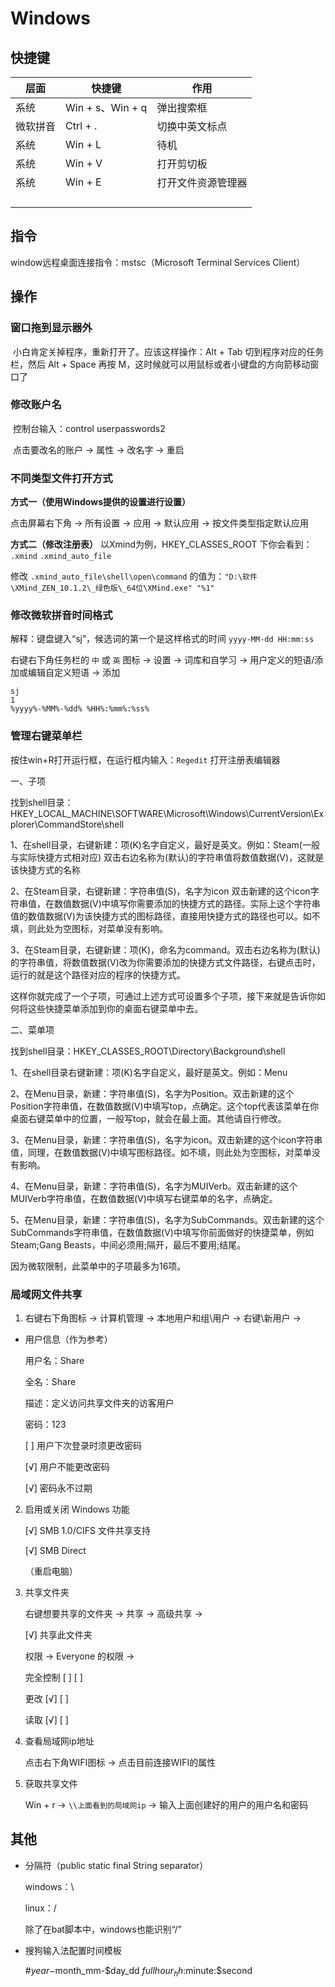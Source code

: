 # Windows

## 快捷键

| 层面     | 快捷键           | 作用               |
| -------- | ---------------- | ------------------ |
| 系统     | Win + s、Win + q | 弹出搜索框         |
| 微软拼音 | Ctrl + .         | 切换中英文标点     |
| 系统     | Win + L          | 待机               |
| 系统     | Win + V          | 打开剪切板         |
| 系统     | Win + E          | 打开文件资源管理器 |
|          |                  |                    |
|          |                  |                    |
|          |                  |                    |
|          |                  |                    |

## 指令

window远程桌面连接指令：mstsc（Microsoft Terminal Services Client）

## 操作

### 窗口拖到显示器外

​	小白肯定关掉程序，重新打开了。应该这样操作：Alt + Tab 切到程序对应的任务栏，然后 Alt + Space 再按 M，这时候就可以用鼠标或者小键盘的方向箭移动窗口了

### 修改账户名

​	控制台输入：control userpasswords2

​	点击要改名的账户 → 属性 → 改名字 → 重启

### 不同类型文件打开方式

**方式一（使用Windows提供的设置进行设置）**

点击屏幕右下角 → 所有设置 → 应用 → 默认应用 → 按文件类型指定默认应用

**方式二（修改注册表）**
以Xmind为例，HKEY_CLASSES_ROOT 下你会看到：
`.xmind`
`.xmind_auto_file`

修改 `.xmind_auto_file\shell\open\command` 的值为：`"D:\软件\XMind_ZEN_10.1.2\_绿色版\_64位\XMind.exe" "%1"`

### 修改微软拼音时间格式

解释：键盘键入“sj”，候选词的第一个是这样格式的时间 `yyyy-MM-dd HH:mm:ss`

右键右下角任务栏的 `中` 或 `英` 图标 → 设置 → 词库和自学习 → 用户定义的短语/添加或编辑自定义短语 → 添加

```
sj
1
%yyyy%-%MM%-%dd% %HH%:%mm%:%ss%
```

### 管理右键菜单栏

按住win+R打开运行框，在运行框内输入：`Regedit` 打开注册表编辑器

一、子项

找到shell目录：HKEY_LOCAL_MACHINE\SOFTWARE\Microsoft\Windows\CurrentVersion\Explorer\CommandStore\shell

1、在shell目录，右键新建：项(K)名字自定义，最好是英文。例如：Steam(一般与实际快捷方式相对应)
双击右边名称为(默认)的字符串值将数值数据(V)，这就是该快捷方式的名称

2、在Steam目录，右键新建：字符串值(S)，名字为icon 双击新建的这个icon字符串值，在数值数据(V)中填写你需要添加的快捷方式的路径。实际上这个字符串值的数值数据(V)为该快捷方式的图标路径，直接用快捷方式的路径也可以。如不填，则此处为空图标，对菜单没有影响。

3、在Steam目录，右键新建：项(K)，命名为command。双击右边名称为(默认)的字符串值，将数值数据(V)改为你需要添加的快捷方式文件路径，右键点击时，运行的就是这个路径对应的程序的快捷方式。

这样你就完成了一个子项，可通过上述方式可设置多个子项，接下来就是告诉你如何将这些快捷菜单添加到你的桌面右键菜单中去。


二、菜单项

找到shell目录：HKEY_CLASSES_ROOT\Directory\Background\shell

1、在shell目录右键新建：项(K)名字自定义，最好是英文。例如：Menu

2、在Menu目录，新建：字符串值(S)，名字为Position。双击新建的这个Position字符串值，在数值数据(V)中填写top，点确定。这个top代表该菜单在你桌面右键菜单中的位置，一般写top，就会在最上面。其他请自行修改。

3、在Menu目录，新建：字符串值(S)，名字为icon。双击新建的这个icon字符串值，同理，在数值数据(V)中填写图标路径。如不填，则此处为空图标，对菜单没有影响。

4、在Menu目录，新建：字符串值(S)，名字为MUIVerb。双击新建的这个MUIVerb字符串值，在数值数据(V)中填写右键菜单的名字，点确定。

5、在Menu目录，新建：字符串值(S)，名字为SubCommands。双击新建的这个SubCommands字符串值，在数值数据(V)中填写你前面做好的快捷菜单，例如Steam;Gang Beasts，中间必须用;隔开，最后不要用;结尾。

因为微软限制，此菜单中的子项最多为16项。

### 局域网文件共享

1. 右键右下角图标 → 计算机管理 → 本地用户和组\用户 → 右键\新用户 → 

- 用户信息（作为参考）

  用户名：Share

  全名：Share

  描述：定义访问共享文件夹的访客用户

  密码：123

  [  ] 用户下次登录时须更改密码

  [√] 用户不能更改密码

  [√] 密码永不过期

2. 启用或关闭 Windows 功能

   [√] SMB 1.0/CIFS 文件共享支持

   [√] SMB Direct

   （重启电脑）

3. 共享文件夹

   右键想要共享的文件夹 → 共享 → 高级共享 → 

   [√] 共享此文件夹

   权限 → Everyone 的权限 → 

   完全控制     [  ] [  ]

   更改             [√] [  ]

   读取             [√] [  ]

4. 查看局域网ip地址

   点击右下角WIFI图标 → 点击目前连接WIFI的属性

5. 获取共享文件

   Win + r → `\\上面看到的局域网ip` → 输入上面创建好的用户的用户名和密码

## 其他

- 分隔符（public static final String separator）

  windows：\

  linux：/

  除了在bat脚本中，windows也能识别“/”

- 搜狗输入法配置时间模板

  #$year-$month_mm-$day_dd $fullhour_hh:$minute:$second

